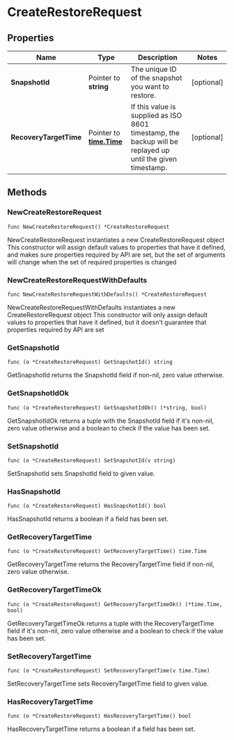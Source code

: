 # CreateRestoreRequest

## Properties

|Name | Type | Description | Notes|
|------------ | ------------- | ------------- | -------------|
|**SnapshotId** | Pointer to **string** | The unique ID of the snapshot you want to restore. | [optional] |
|**RecoveryTargetTime** | Pointer to [**time.Time**](time.Time.md) | If this value is supplied as ISO 8601 timestamp, the backup will be replayed up until the given timestamp.  | [optional] |

## Methods

### NewCreateRestoreRequest

`func NewCreateRestoreRequest() *CreateRestoreRequest`

NewCreateRestoreRequest instantiates a new CreateRestoreRequest object
This constructor will assign default values to properties that have it defined,
and makes sure properties required by API are set, but the set of arguments
will change when the set of required properties is changed

### NewCreateRestoreRequestWithDefaults

`func NewCreateRestoreRequestWithDefaults() *CreateRestoreRequest`

NewCreateRestoreRequestWithDefaults instantiates a new CreateRestoreRequest object
This constructor will only assign default values to properties that have it defined,
but it doesn't guarantee that properties required by API are set

### GetSnapshotId

`func (o *CreateRestoreRequest) GetSnapshotId() string`

GetSnapshotId returns the SnapshotId field if non-nil, zero value otherwise.

### GetSnapshotIdOk

`func (o *CreateRestoreRequest) GetSnapshotIdOk() (*string, bool)`

GetSnapshotIdOk returns a tuple with the SnapshotId field if it's non-nil, zero value otherwise
and a boolean to check if the value has been set.

### SetSnapshotId

`func (o *CreateRestoreRequest) SetSnapshotId(v string)`

SetSnapshotId sets SnapshotId field to given value.

### HasSnapshotId

`func (o *CreateRestoreRequest) HasSnapshotId() bool`

HasSnapshotId returns a boolean if a field has been set.

### GetRecoveryTargetTime

`func (o *CreateRestoreRequest) GetRecoveryTargetTime() time.Time`

GetRecoveryTargetTime returns the RecoveryTargetTime field if non-nil, zero value otherwise.

### GetRecoveryTargetTimeOk

`func (o *CreateRestoreRequest) GetRecoveryTargetTimeOk() (*time.Time, bool)`

GetRecoveryTargetTimeOk returns a tuple with the RecoveryTargetTime field if it's non-nil, zero value otherwise
and a boolean to check if the value has been set.

### SetRecoveryTargetTime

`func (o *CreateRestoreRequest) SetRecoveryTargetTime(v time.Time)`

SetRecoveryTargetTime sets RecoveryTargetTime field to given value.

### HasRecoveryTargetTime

`func (o *CreateRestoreRequest) HasRecoveryTargetTime() bool`

HasRecoveryTargetTime returns a boolean if a field has been set.


